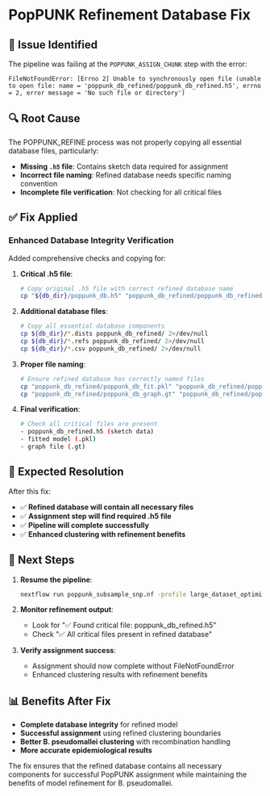 # PopPUNK Refinement Database Fix

## 🚨 **Issue Identified**

The pipeline was failing at the `POPPUNK_ASSIGN_CHUNK` step with the error:
```
FileNotFoundError: [Errno 2] Unable to synchronously open file (unable to open file: name = 'poppunk_db_refined/poppunk_db_refined.h5', errno = 2, error message = 'No such file or directory')
```

## 🔍 **Root Cause**

The POPPUNK_REFINE process was not properly copying all essential database files, particularly:
- **Missing `.h5` file**: Contains sketch data required for assignment
- **Incorrect file naming**: Refined database needs specific naming convention
- **Incomplete file verification**: Not checking for all critical files

## ✅ **Fix Applied**

### **Enhanced Database Integrity Verification**
Added comprehensive checks and copying for:

1. **Critical .h5 file**:
   ```bash
   # Copy original .h5 file with correct refined database name
   cp "${db_dir}/poppunk_db.h5" "poppunk_db_refined/poppunk_db_refined.h5"
   ```

2. **Additional database files**:
   ```bash
   # Copy all essential database components
   cp ${db_dir}/*.dists poppunk_db_refined/ 2>/dev/null
   cp ${db_dir}/*.refs poppunk_db_refined/ 2>/dev/null
   cp ${db_dir}/*.csv poppunk_db_refined/ 2>/dev/null
   ```

3. **Proper file naming**:
   ```bash
   # Ensure refined database has correctly named files
   cp "poppunk_db_refined/poppunk_db_fit.pkl" "poppunk_db_refined/poppunk_db_refined_fit.pkl"
   cp "poppunk_db_refined/poppunk_db_graph.gt" "poppunk_db_refined/poppunk_db_refined_graph.gt"
   ```

4. **Final verification**:
   ```bash
   # Check all critical files are present
   - poppunk_db_refined.h5 (sketch data)
   - fitted model (.pkl)
   - graph file (.gt)
   ```

## 🎯 **Expected Resolution**

After this fix:
- ✅ **Refined database will contain all necessary files**
- ✅ **Assignment step will find required .h5 file**
- ✅ **Pipeline will complete successfully**
- ✅ **Enhanced clustering with refinement benefits**

## 🚀 **Next Steps**

1. **Resume the pipeline**:
   ```bash
   nextflow run poppunk_subsample_snp.nf -profile large_dataset_optimized -resume
   ```

2. **Monitor refinement output**:
   - Look for "✅ Found critical file: poppunk_db_refined.h5"
   - Check "✅ All critical files present in refined database"

3. **Verify assignment success**:
   - Assignment should now complete without FileNotFoundError
   - Enhanced clustering results with refinement benefits

## 📊 **Benefits After Fix**

- **Complete database integrity** for refined model
- **Successful assignment** using refined clustering boundaries
- **Better B. pseudomallei clustering** with recombination handling
- **More accurate epidemiological results**

The fix ensures that the refined database contains all necessary components for successful PopPUNK assignment while maintaining the benefits of model refinement for B. pseudomallei.